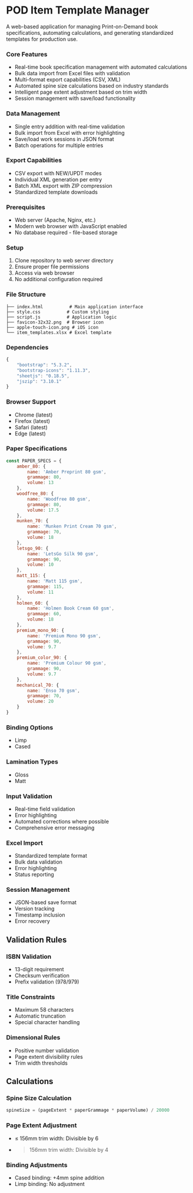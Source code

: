 # POD Item Template Manager

A web-based application for managing Print-on-Demand book specifications, automating calculations, and generating standardized templates for production use.

### Core Features
- Real-time book specification management with automated calculations
- Bulk data import from Excel files with validation
- Multi-format export capabilities (CSV, XML)
- Automated spine size calculations based on industry standards
- Intelligent page extent adjustment based on trim width
- Session management with save/load functionality

### Data Management
- Single entry addition with real-time validation
- Bulk import from Excel with error highlighting
- Save/load work sessions in JSON format
- Batch operations for multiple entries

### Export Capabilities
- CSV export with NEW/UPDT modes
- Individual XML generation per entry
- Batch XML export with ZIP compression
- Standardized template downloads

### Prerequisites
- Web server (Apache, Nginx, etc.)
- Modern web browser with JavaScript enabled
- No database required - file-based storage

### Setup
1. Clone repository to web server directory
2. Ensure proper file permissions
3. Access via web browser
4. No additional configuration required

### File Structure
```
├── index.html          # Main application interface
├── style.css          # Custom styling
├── script.js          # Application logic
├── favicon-32x32.png  # Browser icon
├── apple-touch-icon.png # iOS icon
└── item_templates.xlsx # Excel template
```

### Dependencies
```javascript
{
    "bootstrap": "5.3.2",
    "bootstrap-icons": "1.11.3",
    "sheetjs": "0.18.5",
    "jszip": "3.10.1"
}
```

### Browser Support
- Chrome (latest)
- Firefox (latest)
- Safari (latest)
- Edge (latest)

### Paper Specifications
```javascript
const PAPER_SPECS = {
    amber_80: {
        name: 'Amber Preprint 80 gsm',
        grammage: 80,
        volume: 13
    },
    woodfree_80: {
        name: 'Woodfree 80 gsm',
        grammage: 80,
        volume: 17.5
    },
    munken_70: {
        name: 'Munken Print Cream 70 gsm',
        grammage: 70,
        volume: 18
    },
    letsgo_90: {
        name: 'LetsGo Silk 90 gsm',
        grammage: 90,
        volume: 10
    },
    matt_115: {
        name: 'Matt 115 gsm',
        grammage: 115,
        volume: 11
    },
    holmen_60: {
        name: 'Holmen Book Cream 60 gsm',
        grammage: 60,
        volume: 18
    },
    premium_mono_90: {
        name: 'Premium Mono 90 gsm',
        grammage: 90,
        volume: 9.7
    },
    premium_color_90: {
        name: 'Premium Colour 90 gsm',
        grammage: 90,
        volume: 9.7
    },
    mechanical_70: {
        name: 'Enso 70 gsm',
        grammage: 70,
        volume: 20
    }
}
```

### Binding Options
- Limp
- Cased

### Lamination Types
- Gloss
- Matt

### Input Validation
- Real-time field validation
- Error highlighting
- Automated corrections where possible
- Comprehensive error messaging

### Excel Import
- Standardized template format
- Bulk data validation
- Error highlighting
- Status reporting

### Session Management
- JSON-based save format
- Version tracking
- Timestamp inclusion
- Error recovery

## Validation Rules

### ISBN Validation
- 13-digit requirement
- Checksum verification
- Prefix validation (978/979)

### Title Constraints
- Maximum 58 characters
- Automatic truncation
- Special character handling

### Dimensional Rules
- Positive number validation
- Page extent divisibility rules
- Trim width thresholds

## Calculations

### Spine Size Calculation
```javascript
spineSize = (pageExtent * paperGrammage * paperVolume) / 20000
```

### Page Extent Adjustment
- ≤ 156mm trim width: Divisible by 6
- > 156mm trim width: Divisible by 4

### Binding Adjustments
- Cased binding: +4mm spine addition
- Limp binding: No adjustment
